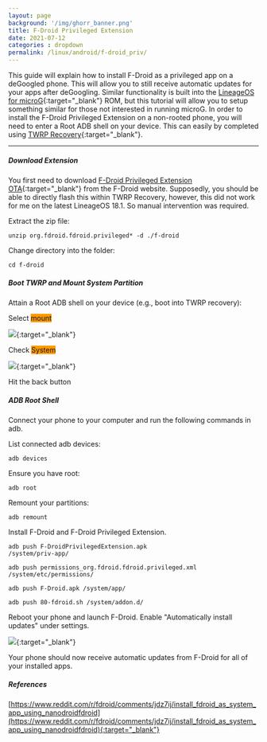 ```yaml
---
layout: page
background: '/img/ghorr_banner.png'
title: F-Droid Privileged Extension
date: 2021-07-12
categories : dropdown
permalink: /linux/android/f-droid_priv/
---
```


This guide will explain how to install F-Droid as a privileged app on a deGoogled phone.  This will allow you to still receive automatic updates for your apps after deGoogling.  Similar functionality is built into the [LineageOS for microG](https://lineage.microg.org){:target="_blank"} ROM, but this tutorial will allow you to setup something similar for those not interested in running microG.  In order to install the F-Droid Privileged Extension on a non-rooted phone, you will need to enter a Root ADB shell on your device.  This can easily by completed using [TWRP Recovery](https://twrp.me){:target="_blank"}.

____________________________________

##### Download Extension

You first need to download [F-Droid Privileged Extension OTA](https://f-droid.org/en/packages/org.fdroid.fdroid.privileged.ota){:target="_blank"} from the F-Droid website.  Supposedly, you should be able to directly flash this within TWRP Recovery, however, this did not work for me on the latest LineageOS 18.1.  So manual intervention was required.

Extract the zip file:

<code>unzip org.fdroid.fdroid.privileged* -d ./f-droid</code>

Change directory into the folder:

<code>cd f-droid</code>

##### Boot TWRP and Mount System Partition

Attain a Root ADB shell on your device (e.g., boot into TWRP recovery):

Select <span style="background-color: #ff9900;">mount</span>

[![](../../../img/linux/android/f-droid_priv_01_sm.jpg)](../../../img/linux/android/f-droid_priv_01.jpg){:target="_blank"}

Check <span style="background-color: #ff9900;">System</span>

[![](../../../img/linux/android/f-droid_priv_02_sm.jpg)](../../../img/linux/android/f-droid_priv_02.jpg){:target="_blank"}

Hit the back button

##### ADB Root Shell

Connect your phone to your computer and run the following commands in adb.

List connected adb devices:

<code>adb devices</code>

Ensure you have root:

<code>adb root</code>

Remount your partitions:

<code>adb remount</code>

Install F-Droid and F-Droid Privileged Extension.

<code>adb push F-DroidPrivilegedExtension.apk /system/priv-app/</code>

<code>adb push permissions_org.fdroid.fdroid.privileged.xml /system/etc/permissions/</code>

<code>adb push F-Droid.apk /system/app/</code>

<code>adb push 80-fdroid.sh /system/addon.d/</code>

Reboot your phone and launch F-Droid.  Enable "Automatically install updates" under settings.

[![](../../../img/linux/android/f-droid_priv_03_sm.jpg)](../../../img/linux/android/f-droid_priv_03.jpg){:target="_blank"}

Your phone should now receive automatic updates from F-Droid for all of your installed apps.

##### References

[https://www.reddit.com/r/fdroid/comments/jdz7ij/install_fdroid_as_system_app_using_nanodroidfdroid](https://www.reddit.com/r/fdroid/comments/jdz7ij/install_fdroid_as_system_app_using_nanodroidfdroid){:target="_blank"}
